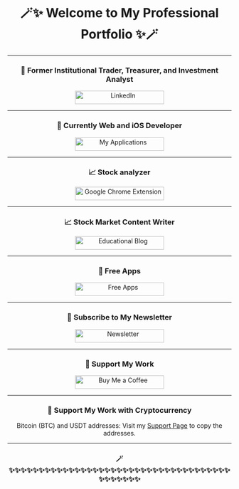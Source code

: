 <h1 align="center">🪄✨ Welcome to My Professional Portfolio ✨🪄</h1>

<p align="center"></p>

---

<h3 align="center">🎩 Former Institutional Trader, Treasurer, and Investment Analyst</h3>

<p align="center">
  <a href="https://www.linkedin.com/in/sanzhikobzhan/">
    <img src="https://img.shields.io/badge/LinkedIn-0A66C2?style=for-the-badge&logo=linkedin&logoColor=white&link=https://www.linkedin.com/in/sanzhikobzhan/" alt="LinkedIn" width="200" height="30">
  </a>
</p>

---

<h3 align="center">🚀 Currently Web and iOS Developer</h3>

<p align="center">
  <a href="https://diversset.com/stockMarketiOSApps">
    <img src="https://img.shields.io/badge/My%20Applications-1877F2?style=for-the-badge&logo=apple&logoColor=white&link=https://diversset.com/stockMarketiOSApps" alt="My Applications" width="200" height="30">
  </a>
</p>

---

<h3 align="center">📈 Stock analyzer</h3>
<p align="center">
  <a href="https://chromewebstore.google.com/detail/stock-analyzer/ljgfdfgcjjeefblpnhjjmapccgpfnihk">
    <img src="https://img.shields.io/badge/Google%20Chrome%20Extension-4285F4?style=for-the-badge&logo=google-chrome&logoColor=white&link=https://chromewebstore.google.com/detail/stock-analyzer/ljgfdfgcjjeefblpnhjjmapccgpfnihk" alt="Google Chrome Extension" width="200" height="30">
  </a>
</p>

---

<h3 align="center">📈 Stock Market Content Writer</h3>

<p align="center">
  <a href="https://diversset.com/stockMarketBlog">
    <img src="https://img.shields.io/badge/Educational%20Blog-4285F4?style=for-the-badge&logo=blogger&logoColor=white&link=https://diversset.com/stockMarketBlog" alt="Educational Blog" width="200" height="30">
  </a>
</p>

---

<h3 align="center">📱 Free Apps</h3>

<p align="center">
  <a href="https://github.com/SanjiS86?tab=repositories">
    <img src="https://img.shields.io/badge/Free%20Apps-000000?style=for-the-badge&logo=github&logoColor=white&link=https://github.com/SanjiS86?tab=repositories" alt="Free Apps" width="200" height="30">
  </a>
</p>

---

<h3 align="center">💌 Subscribe to My Newsletter</h3>

<p align="center">
  <a href="https://www.linkedin.com/build-relation/newsletter-follow?entityUrn=7202642515169021952">
    <img src="https://img.shields.io/badge/Newsletter-0A66C2?style=for-the-badge&logo=linkedin&logoColor=white&link=https://www.linkedin.com/build-relation/newsletter-follow?entityUrn=7202642515169021952" alt="Newsletter" width="200" height="30">
  </a>
</p>

---

<h3 align="center">💖 Support My Work</h3>

<p align="center">
  <a href="https://www.buymeacoffee.com/sanzhikobzf">
    <img src="https://img.shields.io/badge/Buy%20Me%20a%20Coffee-FFDD00?style=for-the-badge&logo=buy-me-a-coffee&logoColor=black" alt="Buy Me a Coffee" width="200" height="30">
  </a>
</p>

---

<h3 align="center">💖 Support My Work with Cryptocurrency</h3>

<p align="center">
  Bitcoin (BTC) and USDT addresses: Visit my <a href="https://sanjis86.github.io/SanjiS86/support.html">Support Page</a> to copy the addresses.
</p>

---

<h3 align="center">🪄✨✨✨✨✨✨✨✨✨✨✨✨✨✨✨✨✨✨✨✨✨✨✨✨✨✨✨✨✨✨✨✨✨✨✨✨✨✨✨✨✨✨✨✨</h3>


